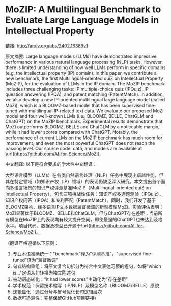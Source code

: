 # MoZIP: A Multilingual Benchmark to Evaluate Large Language Models in Intellectual Property

链接: http://arxiv.org/abs/2402.16389v1

原文摘要:
Large language models (LLMs) have demonstrated impressive performance in
various natural language processing (NLP) tasks. However, there is limited
understanding of how well LLMs perform in specific domains (e.g, the
intellectual property (IP) domain). In this paper, we contribute a new
benchmark, the first Multilingual-oriented quiZ on Intellectual Property
(MoZIP), for the evaluation of LLMs in the IP domain. The MoZIP benchmark
includes three challenging tasks: IP multiple-choice quiz (IPQuiz), IP question
answering (IPQA), and patent matching (PatentMatch). In addition, we also
develop a new IP-oriented multilingual large language model (called MoZi),
which is a BLOOMZ-based model that has been supervised fine-tuned with
multilingual IP-related text data. We evaluate our proposed MoZi model and four
well-known LLMs (i.e., BLOOMZ, BELLE, ChatGLM and ChatGPT) on the MoZIP
benchmark. Experimental results demonstrate that MoZi outperforms BLOOMZ, BELLE
and ChatGLM by a noticeable margin, while it had lower scores compared with
ChatGPT. Notably, the performance of current LLMs on the MoZIP benchmark has
much room for improvement, and even the most powerful ChatGPT does not reach
the passing level. Our source code, data, and models are available at
\url{https://github.com/AI-for-Science/MoZi}.

中文翻译:
以下是符合要求的学术性中文翻译：

大型语言模型（LLMs）在各类自然语言处理（NLP）任务中展现出卓越性能，但其在特定领域（如知识产权（IP）领域）的表现仍缺乏深入研究。本文提出首个面向多语言场景的知识产权评测基准MoZIP（Multilingual-oriented quiZ on Intellectual Property），包含三项挑战性任务：知识产权多选题测验（IPQuiz）、知识产权问答（IPQA）和专利匹配（PatentMatch）。同时，我们开发了基于BLOOMZ架构、经多语言IP文本数据监督微调的新型模型MoZi。实验评估表明：MoZi显著优于BLOOMZ、BELLE和ChatGLM，但与ChatGPT存在差距；当前所有模型在MoZIP上的表现均有较大提升空间，即使最强的ChatGPT也未达到及格水平。项目代码、数据及模型已开源于\url{https://github.com/AI-for-Science/MoZi}。

（翻译严格遵循以下原则：
1. 专业术语准确统一："benchmark"译为"评测基准"，"supervised fine-tuned"译为"监督微调"
2. 句式结构重组：将原文复合句拆分为符合中文表达习惯的短句，如将"which is..."定语从句转换为独立陈述句
3. 被动语态转化："it had lower scores"主动化为"存在差距"
4. 学术规范：保留技术缩写（IP/NLP）及模型名称（BLOOMZ/BELLE）原貌
5. 逻辑显化：通过分号与冒号优化长句逻辑层次
6. 数据可追溯性：完整保留GitHub项目链接）
